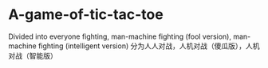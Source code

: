 # A-game-of-tic-tac-toe
Divided into everyone fighting, man-machine fighting (fool version), man-machine fighting (intelligent version)
分为人人对战，人机对战（傻瓜版），人机对战（智能版）
